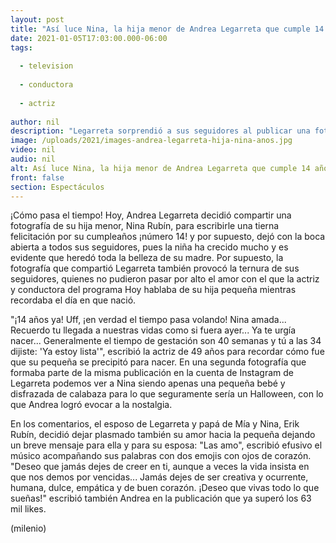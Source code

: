 ```yaml
---
layout: post
title: "Así luce Nina, la hija menor de Andrea Legarreta que cumple 14 años"
date: 2021-01-05T17:03:00.000-06:00
tags:
  
  - television
  
  - conductora
  
  - actriz
  
author: nil
description: "Legarreta sorprendió a sus seguidores al publicar una fotografía de su hija menor para felicitarla por su cumpleaños, en donde luce verdaderamente hermosa. "
image: /uploads/2021/images-andrea-legarreta-hija-nina-anos.jpg
video: nil
audio: nil
alt: Así luce Nina, la hija menor de Andrea Legarreta que cumple 14 años
front: false
section: Espectáculos
---
```


¡Cómo pasa el tiempo! Hoy, Andrea Legarreta decidió compartir una fotografía de su hija menor, Nina Rubín, para escribirle una tierna felicitación por su cumpleaños ¡número 14! y por supuesto, dejó con la boca abierta a todos sus seguidores, pues la niña ha crecido mucho y es evidente que heredó toda la belleza de su madre.  Por supuesto, la fotografía que compartió Legarreta también provocó la ternura de sus seguidores, quienes no pudieron pasar por alto el amor con el que la actriz y conductora del programa Hoy hablaba de su hija pequeña mientras recordaba el día en que nació.  

"¡14 años ya! Uff, ¡en verdad el tiempo pasa volando! Nina amada... Recuerdo tu llegada a nuestras vidas como si fuera ayer... Ya te urgía nacer... Generalmente el tiempo de gestación son 40 semanas y tú a las 34 dijiste: 'Ya estoy lista'", escribió la actriz de 49 años para recordar cómo fue que su pequeña se precipitó para nacer.  En una segunda fotografía que formaba parte de la misma publicación en la cuenta de Instagram de Legarreta podemos ver a Nina siendo apenas una pequeña bebé y disfrazada de calabaza para lo que seguramente sería un Halloween, con lo que Andrea logró evocar a la nostalgia.  

En los comentarios, el esposo de Legarreta y papá de Mía y Nina, Erik Rubín, decidió dejar plasmado también su amor hacia la pequeña dejando un breve mensaje para ella y para su esposa: "Las amo", escribió efusivo el músico acompañando sus palabras con dos emojis con ojos de corazón.  "Deseo que jamás dejes de creer en ti, aunque a veces la vida insista en que nos demos por vencidas... Jamás dejes de ser creativa y ocurrente, humana, dulce, empática y de buen corazón. ¡Deseo que vivas todo lo que sueñas!" escribió también Andrea en la publicación que ya superó los 63 mil likes.  

(milenio)